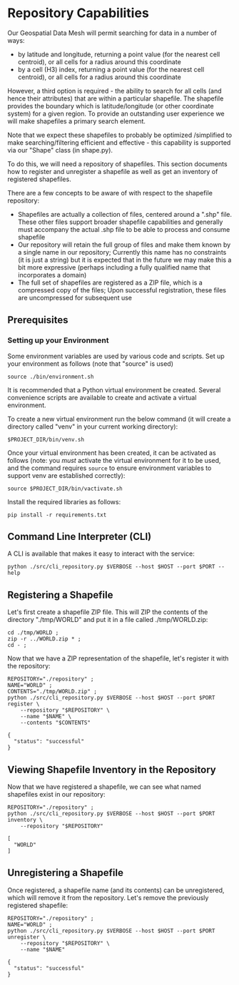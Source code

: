 # Repository Capabilities

Our Geospatial Data Mesh will permit searching for data in
a number of ways:
- by latitude and longitude, returning a point value (for the
nearest cell centroid), or all cells for a radius around this coordinate
- by a cell (H3) index, returning a point value (for the
nearest cell centroid), or all cells for a radius around this coordinate

However, a third option is required - the ability to search for
all cells (and hence their attributes) that are within a
particular shapefile.  The shapefile provides the
boundary which is latitude/longitude (or other coordinate system)
for a given region. To provide an outstanding user experience we will make
shapefiles a primary search element.

Note that we expect these
shapefiles to probably be optimized /simplified to make
searching/filtering efficient and effective - this capability
is supported via our "Shape" class (in shape.py).

To do this, we will need a repository of shapefiles.  This
section documents how to register and unregister a shapefile
as well as get an inventory of registered shapefiles.

There are a few concepts to be aware of with respect
to the shapefile repository:
- Shapefiles are actually a collection of files,
centered around a ".shp" file.  These other files
support broader shapefile capabilities and generally
must accompany the actual .shp file to be able to
process and consume shapefile
- Our repository will retain the full group of
files and make them known by a single name in
our repository; Currently this name has no constraints
(it is just a string) but it is expected that
in the future we may make this a bit more expressive
(perhaps including a fully qualified name that
incorporates a domain)
- The full set of shapefiles are registered as a
ZIP file, which is a compressed copy of the files; Upon successful
registration, these files are uncompressed for subsequent
use


## Prerequisites

### Setting up your Environment

Some environment variables are used by various code and scripts.
Set up your environment as follows (note that "source" is used)
~~~~
source ./bin/environment.sh
~~~~

It is recommended that a Python virtual environment be created.
Several convenience scripts are available to create and activate
a virtual environment.

To create a new virtual environment run the below command
(it will create a directory called "venv" in your current working directory):
~~~~
$PROJECT_DIR/bin/venv.sh
~~~~

Once your virtual environment has been created, it can be activated
as follows (note: you *must* activate the virtual environment
for it to be used, and the command requires `source` to ensure
environment variables to support venv are established correctly):
~~~~
source $PROJECT_DIR/bin/vactivate.sh
~~~~

Install the required libraries as follows:
~~~~
pip install -r requirements.txt
~~~~


## Command Line Interpreter (CLI)

A CLI is available that makes it easy to interact
with the service:
~~~~
python ./src/cli_repository.py $VERBOSE --host $HOST --port $PORT --help

~~~~

## Registering a Shapefile

Let's first create a shapefile ZIP file.  This will ZIP the
contents of the directory "./tmp/WORLD" and put it in a
file called ./tmp/WORLD.zip:
~~~~
cd ./tmp/WORLD ;
zip -r ../WORLD.zip * ;
cd - ;
~~~~

Now that we have a ZIP representation of the shapefile,
let's register it with the repository:
~~~~
REPOSITORY="./repository" ;
NAME="WORLD" ;
CONTENTS="./tmp/WORLD.zip" ;
python ./src/cli_repository.py $VERBOSE --host $HOST --port $PORT register \
    --repository "$REPOSITORY" \
    --name "$NAME" \
    --contents "$CONTENTS"

{
  "status": "successful"
}
~~~~

## Viewing Shapefile Inventory in the Repository

Now that we have registered a shapefile, we can see
what named shapefiles exist in our repository:
~~~~
REPOSITORY="./repository" ;
python ./src/cli_repository.py $VERBOSE --host $HOST --port $PORT inventory \
    --repository "$REPOSITORY"

[
  "WORLD"
]
~~~~

## Unregistering a Shapefile

Once registered, a shapefile name (and its contents) can be unregistered,
which will remove it from the repository.  Let's remove the
previously registered shapefile:
~~~~
REPOSITORY="./repository" ;
NAME="WORLD" ;
python ./src/cli_repository.py $VERBOSE --host $HOST --port $PORT unregister \
    --repository "$REPOSITORY" \
    --name "$NAME"

{
  "status": "successful"
}
~~~~

